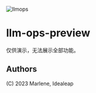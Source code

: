 ![llmops](https://github.com/IdeaLeap/llm-ops-preview/assets/49270362/0105429d-9b9f-4f6e-b46b-ed18180b77a7)

# llm-ops-preview

仅供演示，无法展示全部功能。

## Authors

(C) 2023 Marlene, Idealeap
